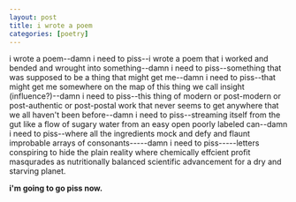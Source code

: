 ```yaml
---
layout: post
title: i wrote a poem
categories: [poetry]
---
```


i wrote a poem--damn i need to piss--i wrote a poem that i worked and
bended and wrought into something--damn i need to piss--something that
was supposed to be a thing that might get me--damn i need to
piss--that might get me somewhere on the map of this thing we call
insight (influence?)--damn i need to piss--this thing of modern or
post-modern or post-authentic or post-postal work that never seems to
get anywhere that we all haven't been before--damn i need to
piss--streaming itself from the gut like a flow of sugary water from an
easy open poorly labeled can--damn i need to piss--where all the
ingredients mock and defy and flaunt improbable arrays of
consonants-----damn i need to piss-----letters conspiring to hide the
plain reality where chemically effcient profit masqurades as
nutritionally balanced scientific advancement for a dry and starving
planet.  

**i'm going to go piss now.**
